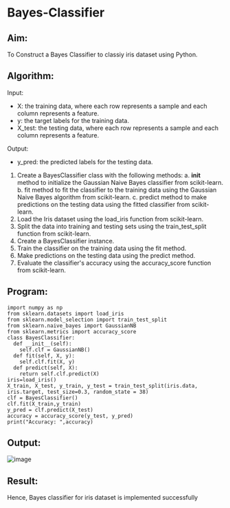 # Bayes-Classifier
## Aim:
To Construct a Bayes Classifier to classiy iris dataset using Python.
## Algorithm:
Input: 
- X: the training data, where each row represents a sample and each column represents a feature.
- y: the target labels for the training data.
- X_test: the testing data, where each row represents a sample and each column represents a feature.

Output:
- y_pred: the predicted labels for the testing data.

1. Create a BayesClassifier class with the following methods:
   a. __init__ method to initialize the Gaussian Naive Bayes classifier from scikit-learn.
   b. fit method to fit the classifier to the training data using the Gaussian Naive Bayes algorithm from scikit-learn.
   c. predict method to make predictions on the testing data using the fitted classifier from scikit-learn.
2. Load the Iris dataset using the load_iris function from scikit-learn.
3. Split the data into training and testing sets using the train_test_split function from scikit-learn.
4. Create a BayesClassifier instance.
5. Train the classifier on the training data using the fit method.
6. Make predictions on the testing data using the predict method.
7. Evaluate the classifier's accuracy using the accuracy_score function from scikit-learn.

## Program:
```
import numpy as np
from sklearn.datasets import load_iris 
from sklearn.model_selection import train_test_split
from sklearn.naive_bayes import GaussianNB 
from sklearn.metrics import accuracy_score
class BayesClassifier:
  def __init__(self):
    self.clf = GaussianNB()
  def fit(self, X, y):
    self.clf.fit(X, y)
  def predict(self, X):
    return self.clf.predict(X)
iris=load_iris()
X_train, X_test, y_train, y_test = train_test_split(iris.data, iris.target, test_size=0.3, random_state = 38)
clf = BayesClassifier()
clf.fit(X_train,y_train)
y_pred = clf.predict(X_test)
accuracy = accuracy_score(y_test, y_pred) 
print("Accuracy: ",accuracy)

```
## Output:

![image](https://github.com/VARSHINI22009118/Bayes-Classifier/assets/119401150/b87256c2-1b76-439b-965b-dccdece6acd4)


## Result:
Hence, Bayes classifier for iris dataset is implemented successfully



